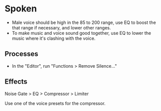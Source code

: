 # Spoken

- Male voice should be high in the 85 to 200 range, use EQ to boost the that range if necessary, and lower other ranges.
- To make music and voice sound good together, use EQ to lower the music where it's clashing with the voice.

## Processes

- In the "Editor", run "Functions > Remove Silence..."

## Effects

Noise Gate > EQ > Compressor > Limiter

Use one of the voice presets for the compressor.
